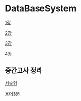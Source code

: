# DataBaseSystem


 
[1장](https://github.com/MoSonLee/DataBaseSystem/issues/1)

[2장](https://github.com/MoSonLee/DataBaseSystem/issues/2)

[3장](https://github.com/MoSonLee/DataBaseSystem/issues/3)

[4장](https://github.com/MoSonLee/DataBaseSystem/issues/4)
</br>

## 중간고사 정리
[서술형](https://github.com/MoSonLee/DataBaseSystem/issues/5#issuecomment-945419313)

[용어정리](https://github.com/MoSonLee/DataBaseSystem/issues/#6)
</br>
